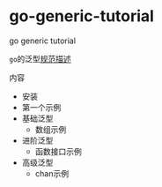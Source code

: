 # go-generic-tutorial

go generic tutorial


`go`的泛型[规范描述](https://go.googlesource.com/proposal/+/refs/heads/master/design/43651-type-parameters.md)


内容

- 安装
- 第一个示例
- 基础泛型
  - 数组示例
- 进阶泛型
  - 函数接口示例
- 高级泛型
  - chan示例
